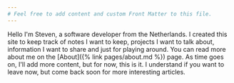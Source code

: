 ```yaml
---
# Feel free to add content and custom Front Matter to this file.
---
```


Hello I'm Steven, a software developer from the Netherlands. I created this site to keep track of notes I want to keep, projects I want to talk about, information I want to share and just for playing around. You can read more about me on the [About]({% link pages/about.md %}) page. As time goes on, I'll add more content, but for now, this is it. I understand if you want to leave now, but come back soon for more interesting articles.
